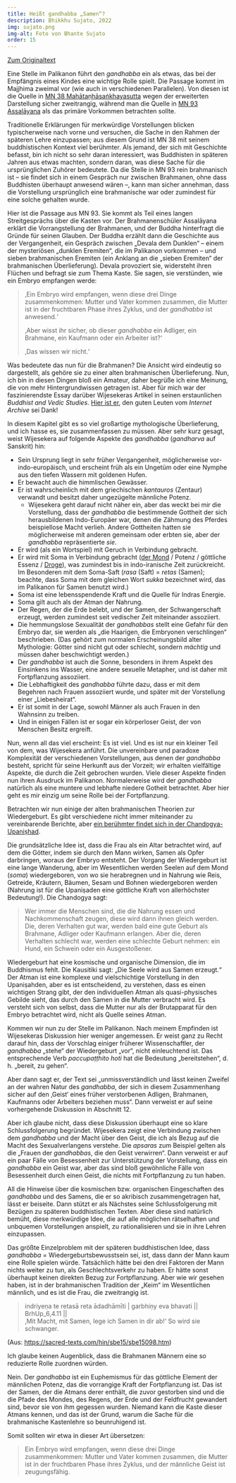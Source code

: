 ```yaml
---
title: Heißt gandhabba „Samen“?
description: Bhikkhu Sujato, 2022
img: sujato.png
img-alt: Foto von Bhante Sujato
order: 15
---
```


[Zum Originaltext](https://discourse.suttacentral.net/t/does-gandhabba-mean-semen/26734)

Eine Stelle im Palikanon führt den *gandhabba* ein als etwas, das bei der Empfängnis eines Kindes eine wichtige Rolle spielt. Die Passage kommt im Majjhima zweimal vor (wie auch in verschiedenen Parallelen). Von diesen ist die Quelle in [MN 38 Mahātaṇhāsaṅkhayasutta](/suttas/#mn38/de/sabbamitta:0.1) wegen der erweiterten Darstellung sicher zweitrangig, während man die Quelle in [MN 93 Assalāyana](/suttas/#mn93/de/sabbamitta:0.1) als das primäre Vorkommen betrachten sollte.

Traditionelle Erklärungen für merkwürdige Vorstellungen blicken typischerweise nach vorne und versuchen, die Sache in den Rahmen der späteren Lehre einzupassen; aus diesem Grund ist MN 38 mit seinem buddhistischen Kontext viel berühmter. Als jemand, der sich mit Geschichte befasst, bin ich nicht so sehr daran interessiert, was Buddhisten in späteren Jahren aus etwas machten, sondern daran, was diese Sache für die ursprünglichen Zuhörer bedeutete. Da die Stelle in MN 93 rein brahmanisch ist – sie findet sich in einem Gespräch nur zwischen Brahmanen, ohne dass Buddhisten überhaupt anwesend wären –, kann man sicher annehman, dass die Vorstellung ursprünglich eine brahmanische war oder zumindest für eine solche gehalten wurde.

Hier ist die Passage aus MN 93. Sie kommt als Teil eines langen Streitgesprächs über die Kasten vor. Der Brahmanenschüler Assalāyana erklärt die Vorrangstellung der Brahmanen, und der Buddha hinterfragt die Gründe für seinen Glauben. Der Buddha erzählt dann die Geschichte aus der Vergangenheit, ein Gespräch zwischen „Devala dem Dunklen“ – einem der mysteriösen „dunklen Eremiten“, die im Palikanon vorkommen – und sieben brahmanischen Eremiten (ein Anklang an die „sieben Eremiten“ der brahmanischen Überlieferung). Devala provoziert sie, widersteht ihren Flüchen und befragt sie zum Thema Kaste. Sie sagen, sie verstünden, wie ein Embryo empfangen werde:

>‚Ein Embryo wird empfangen, wenn diese drei Dinge zusammenkommen: Mutter und Vater kommen zusammen, die Mutter ist in der fruchtbaren Phase ihres Zyklus, und der *gandhabba* ist anwesend.‘
>
>‚Aber wisst ihr sicher, ob dieser *gandhabba* ein Adliger, ein Brahmane, ein Kaufmann oder ein Arbeiter ist?‘
>
>‚Das wissen wir nicht.‘

Was bedeutete das nun für die Brahmanen? Die Ansicht wird eindeutig so dargestellt, als gehöre sie zu einer alten brahmanischen Überlieferung. Nun, ich bin in diesen Dingen bloß ein Amateur, daher begrüße ich eine Meinung, die von mehr Hintergrundwissen getragen ist. Aber für mich war der faszinierendste Essay darüber Wijesekeras Artikel in seinen erstaunlichen *Buddhist and Vedic Studies*. [Hier ist er](https://archive.org/details/in.ernet.dli.2015.463583/page/n177/mode/2up), den guten Leuten vom *Internet Archive* sei Dank!

In diesem Kapitel gibt es so viel großartige mythologische Überlieferung, und ich hasse es, sie zusammenfassen zu müssen. Aber sehr kurz gesagt, weist Wijesekera auf folgende Aspekte des *gandhabba* (*gandharva* auf Sanskrit) hin:

- Sein Ursprung liegt in sehr früher Vergangenheit, möglicherweise vor-indo-europäisch, und erscheint früh als ein Ungetüm oder eine Nymphe aus den tiefen Wassern mit goldenen Hufen.
- Er bewacht auch die himmlischen Gewässer.
- Er ist wahrscheinlich mit dem griechischen *kantauros* (Zentaur) verwandt und besitzt daher ungezügelte männliche Potenz.
  - Wijesekera geht darauf nicht näher ein, aber das weckt bei mir die Vorstellung, dass der *gandhabba* die bestimmende Gottheit der sich herausbildenen Indo-Europäer war, denen die Zähmung des Pferdes beispiellose Macht verlieh. Andere Gottheiten hatten sie möglicherweise mit anderen gemeinsam oder erbten sie, aber der *gandhabba* repräsentierte *sie*.
- Er wird (als ein Wortspiel) mit Geruch in Verbindung gebracht.
- Er wird mit Soma in Verbindung gebracht ([der Mond](https://de.wikipedia.org/wiki/Chandra_(Gott)) / Potenz / göttliche Essenz / [Droge](https://de.wikipedia.org/wiki/Soma_(Getr%C3%A4nk))), was zumindest bis in indo-iranische Zeit zurückreicht. Im Besonderen mit dem Soma-Saft (*rasa* (Saft) = *retas* (Samen); beachte, dass Soma mit dem gleichen Wort *sukka* bezeichnet wird, das im Palikanon für Samen benutzt wird.)
- Soma ist eine lebensspendende Kraft und die Quelle für Indras Energie.
- Soma gilt auch als der Atman der Nahrung.
- Der Regen, der die Erde belebt, und der Samen, der Schwangerschaft erzeugt, werden zumindest seit vedischer Zeit miteinander assoziiert.
- Die hemmungslose Sexualität der *gandhabbas* stellt eine Gefahr für den Embryo dar, sie werden als „die Haarigen, die Embryonen verschlingen“ beschrieben. (Das gehört zum normalen Erscheinungsbild alter Mythologie: Götter sind nicht gut oder schlecht, sondern *mächtig* und müssen daher beschwichtigt werden.)
- Der *gandhabba* ist auch die Sonne, besonders in ihrem Aspekt des Einsinkens ins Wasser, eine andere sexuelle Metapher, und ist daher mit Fortpflanzung assoziiert.
- Die Lebhaftigkeit des *gandhabba* führte dazu, dass er mit dem Begehren nach Frauen assoziiert wurde, und später mit der Vorstellung einer „Liebesheirat“.
- Er ist somit in der Lage, sowohl Männer als auch Frauen in den Wahnsinn zu treiben.
- Und in einigen Fällen ist er sogar ein körperloser Geist, der von Menschen Besitz ergreift.

Nun, wenn all das viel erscheint: Es ist viel. Und es ist nur ein kleiner Teil von dem, was Wijesekera anführt. Die unvereinbare und paradoxe Komplexität der verschiedenen Vorstellungen, aus denen der *gandhabba* besteht, spricht für seine Herkunft aus der Vorzeit; wir erhalten vielfältige Aspekte, die durch die Zeit gebrochen wurden. Viele dieser Aspekte finden nun ihren Ausdruck im Palikanon. Normalerweise wird der *gandhabba* natürlich als eine muntere und lebhafte niedere Gotheit betrachtet. Aber hier geht es mir einzig um seine Rolle bei der Fortpflanzung.

Betrachten wir nun einige der alten brahmanischen Theorien zur Wiedergeburt. Es gibt verschiedene nicht immer miteinander zu vereinbarende Berichte, aber [ein berühmter findet sich in der Chandogya-Upaniṣhad](https://archive.org/details/upanishads01ml/page/78/mode/2up?view=theater).

Die grundsätzliche Idee ist, dass die Frau als ein Altar betrachtet wird, auf dem die Götter, indem sie durch den Mann wirken, Samen als Opfer darbringen, woraus der Embryo entsteht. Der Vorgang der Wiedergeburt ist eine lange Wanderung, aber im Wesentlichen werden Seelen auf dem Mond (*soma*) wiedergeboren, von wo sie herabregnen und in Nahrung wie Reis, Getreide, Kräutern, Bäumen, Sesam und Bohnen wiedergeboren werden (Nahrung ist für die Upaniṣaden eine göttliche Kraft von allerhöchster Bedeutung!). Die Chandogya sagt:

>Wer immer die Menschen sind, die die Nahrung essen und Nachkommenschaft zeugen, diese wird dann ihnen gleich werden. Die, deren Verhalten gut war, werden bald eine gute Geburt als Brahmane, Adliger oder Kaufmann erlangen. Aber die, deren Verhalten schlecht war, werden eine schlechte Geburt nehmen: ein Hund, ein Schwein oder ein Ausgestoßener.

Wiedergeburt hat eine kosmische und organische Dimension, die im Buddhismus fehlt. Die Kausitiki sagt: „Die Seele wird aus Samen erzeugt.“ Der Atman ist eine komplexe und vielschichtige Vorstellung in den Upaniṣahden, aber es ist entscheidend, zu verstehen, dass es einen wichtigen Strang gibt, der den individuellen Atman als quasi-physisches Gebilde sieht, das durch den Samen in die Mutter verbracht wird. Es versteht sich von selbst, dass die Mutter nur als der Brutapparat für den Embryo betrachtet wird, nicht als Quelle seines Atman.

Kommen wir nun zu der Stelle im Palikanon. Nach meinem Empfinden ist Wijesekeras Diskussion hier weniger angemessen. Er weist ganz zu Recht darauf hin, dass der Vorschlag einiger früherer Wissenschaftler, der *gandhabba* „stehe“ der Wiedergeburt „vor“, nicht einleuchtend ist. Das entsprechende Verb *paccupaṭṭhito hoti* hat die Bedeutung „bereitstehen“, d. h. „bereit, zu gehen“.

Aber dann sagt er, der Text sei „unmissverständlich und lässt keinen Zweifel an der wahren Natur des *gandhabba*, der sich in diesem Zusammenhang sicher auf den ‚Geist‘ eines früher verstorbenen Adligen, Brahmanen, Kaufmanns oder Arbeiters beziehen muss“. Dann verweist er auf seine vorhergehende Diskussion in Abschnitt 12.

Aber ich glaube nicht, dass diese Diskussion überhaupt eine so klare Schlussfolgerung begründet. Wijesekera zeigt eine Verbindung zwischen dem *gandhabba* und der Macht über den Geist, die ich als Bezug auf die Macht des Sexualverlangens verstehe. Die *apsaras* zum Beispiel gelten als die „Frauen der *gandhabbas*, die den Geist verwirren“. Dann verweist er auf ein paar Fälle von Besessenheit zur Unterstützung der Vorstellung, dass ein *gandhabba* ein Geist war, aber das sind bloß gewöhnliche Fälle von Besessenheit durch einen Geist, die nichts mit Fortpflanzung zu tun haben.

All die Hinweise über die kosmischen bzw. organischen Eingeschaften des *gandhabba* und des Samens, die er so akribisch zusammengetragen hat, lässt er beiseite. Dann stützt er als Nächstes seine Schlussfolgerung mit Bezügen zu späteren buddhistischen Texten. Aber diese sind natürlich bemüht, diese merkwürdige Idee, die auf alle möglichen rätselhaften und unbquemen Vorstellungen anspielt, zu rationalisieren und sie in ihre Lehren einzupassen.

Das größte Einzelproblem mit der späteren buddhistischen Idee, dass *gandhabba* = Wiedergeburtsbewusstsein sei, ist, dass dann der Mann kaum eine Rolle spielen würde. Tatsächlich hätte bei den drei Faktoren der Mann nichts weiter zu tun, als Geschlechtsverkehr zu haben. Er hätte sonst überhaupt keinen direkten Bezug zur Fortpflanzung. Aber wie wir gesehen haben, ist in der brahmanischen Tradition der „Keim“ im Wesentlichen männlich, und es ist die Frau, die zweitrangig ist.

>indriyeṇa te retasā reta ādadhāmīti | garbhiṇy eva bhavati || BrhUp_6,4.11 ||  
>‚Mit Macht, mit Samen, lege ich Samen in dir ab!‘ So wird sie schwanger.

(Aus: https://sacred-texts.com/hin/sbe15/sbe15098.htm)

Ich glaube keinen Augenblick, dass die Brahmanen Männern eine so reduzierte Rolle zuordnen würden.

Nein. Der *gandhabba* ist ein Euphemismus für das göttliche Element der männlichen Potenz, das die vorrangige Kraft der Fortpflanzung ist. Das ist der Samen, der die Atmans derer enthält, die zuvor gestorben sind und die die Pfade des Mondes, des Regens, der Erde und der Feldfrucht gewandert sind, bevor sie von ihm gegessen wurden. Niemand kann die Kaste dieser Atmans kennen, und das ist der Grund, warum die Sache für die brahmanische Kastenlehre so beunruhigend ist.

Somit sollten wir etwa in dieser Art übersetzen:

>Ein Embryo wird empfangen, wenn diese drei Dinge zusammenkommen: Mutter und Vater kommen zusammen, die Mutter ist in der fruchtbaren Phase ihres Zyklus, und der männliche Geist ist zeugungsfähig.
